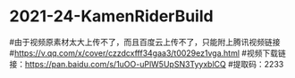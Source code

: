 # 2021-24-KamenRiderBuild
#由于视频原素材太大上传不了，而且百度云上传不了，只能附上腾讯视频链接
#https://v.qq.com/x/cover/czzdcxfff34gaa3/t0029ez1vga.html
#视频下载链接：https://pan.baidu.com/s/1uOO-uPlW5UpSN3TyyxblCQ 
#提取码：2233 
